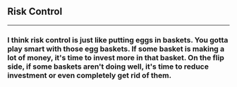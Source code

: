 ## Risk Control

<hr>

### I think risk control is just like putting eggs in baskets. You gotta play smart with those egg baskets. If some basket is making a lot of money, it's time to invest more in that basket. On the flip side, if some baskets aren't doing well, it's time to reduce investment or even completely get rid of them.
